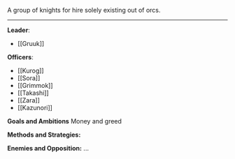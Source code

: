 A group of knights for hire solely existing out of orcs. 

---

**Leader**:
- [[Gruuk]]

**Officers**:
- [[Kurog]]
- [[Sora]]
- [[Grimmok]]
- [[Takashi]]
- [[Zara]]
- [[Kazunori]]

**Goals and Ambitions**
Money and greed

**Methods and Strategies:** 


**Enemies and Opposition:** 
...